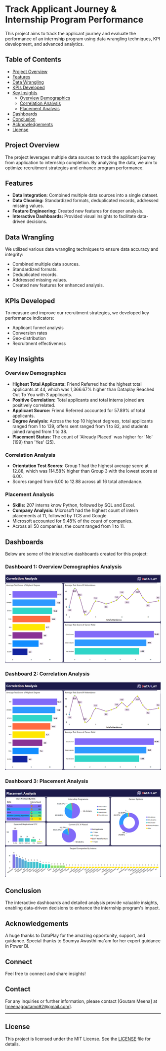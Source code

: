 # Track Applicant Journey & Internship Program Performance

This project aims to track the applicant journey and evaluate the performance of an internship program using data wrangling techniques, KPI development, and advanced analytics.

## Table of Contents

- [Project Overview](#project-overview)
- [Features](#features)
- [Data Wrangling](#data-wrangling)
- [KPIs Developed](#kpis-developed)
- [Key Insights](#key-insights)
  - [Overview Demographics](#overview-demographics)
  - [Correlation Analysis](#correlation-analysis)
  - [Placement Analysis](#placement-analysis)
- [Dashboards](#dashboards)
- [Conclusion](#conclusion)
- [Acknowledgements](#acknowledgements)
- [License](#license)

## Project Overview

The project leverages multiple data sources to track the applicant journey from application to internship completion. By analyzing the data, we aim to optimize recruitment strategies and enhance program performance.

## Features

- **Data Integration:** Combined multiple data sources into a single dataset.
- **Data Cleaning:** Standardized formats, deduplicated records, addressed missing values.
- **Feature Engineering:** Created new features for deeper analysis.
- **Interactive Dashboards:** Provided visual insights to facilitate data-driven decisions.

## Data Wrangling

We utilized various data wrangling techniques to ensure data accuracy and integrity:
- Combined multiple data sources.
- Standardized formats.
- Deduplicated records.
- Addressed missing values.
- Created new features for enhanced analysis.

## KPIs Developed

To measure and improve our recruitment strategies, we developed key performance indicators:
- Applicant funnel analysis
- Conversion rates
- Geo-distribution
- Recruitment effectiveness

## Key Insights

### Overview Demographics

- **Highest Total Applicants:** Friend Referred had the highest total applicants at 44, which was 1,366.67% higher than Dataplay Reached Out To You with 3 applicants.
- **Positive Correlation:** Total applicants and total interns joined are positively correlated.
- **Applicant Source:** Friend Referred accounted for 57.89% of total applicants.
- **Degree Analysis:** Across the top 10 highest degrees, total applicants ranged from 1 to 139, offers sent ranged from 1 to 82, and students joined ranged from 1 to 38.
- **Placement Status:** The count of 'Already Placed' was higher for 'No' (199) than 'Yes' (25).

### Correlation Analysis

- **Orientation Test Scores:** Group 1 had the highest average score at 12.88, which was 114.58% higher than Group 3 with the lowest score at 6.00.
- Scores ranged from 6.00 to 12.88 across all 16 total attendance.

### Placement Analysis

- **Skills:** 207 interns know Python, followed by SQL and Excel.
- **Company Analysis:** Microsoft had the highest count of intern placements at 11, followed by TCS and Google.
- Microsoft accounted for 9.48% of the count of companies.
- Across all 50 companies, the count ranged from 1 to 11.

## Dashboards
Below are some of the interactive dashboards created for this project:

### Dashboard 1: Overview Demographics Analysis
![Overview Demographic Analysis](Correlation_Analysis.png)

### Dashboard 2: Correlation Analysis
![Correlation Anlysis](Correlation_Analysis.png)

### Dashboard 3: Placement Analysis
![Placement Analysis](Placement_Analysis.png)

## Conclusion

The interactive dashboards and detailed analysis provide valuable insights, enabling data-driven decisions to enhance the internship program's impact.

## Acknowledgements

A huge thanks to DataPlay for the amazing opportunity, support, and guidance. Special thanks to Soumya Awasthi ma'am for her expert guidance in Power BI.

## Connect

Feel free to connect and share insights!

## Contact

For any inquiries or further information, please contact [Goutam Meena] at [meenagoutamo92@gmail.com].

---

## License

This project is licensed under the MIT License. See the [LICENSE](LICENSE) file for details.

